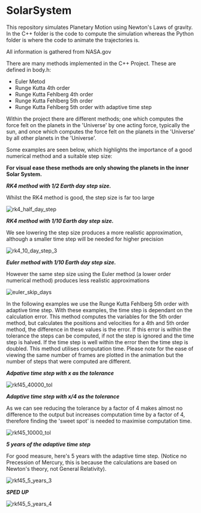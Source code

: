 # SolarSystem

This repository simulates Planetary Motion using Newton's Laws of gravity.
In the C++ folder is the code to compute the simulation whereas the Python folder is where the code to animate the trajectories is.

All information is gathered from NASA.gov

There are many methods implemented in the C++ Project. These are defined in body.h:
* Euler Metod
* Runge Kutta 4th order
* Runge Kutta Fehlberg 4th order
* Runge Kutta Fehlberg 5th order
* Runge Kutta Fehlberg 5th order with adaptive time step

Within the project there are different methods; one which computes the force felt on the planets in the 'Universe' by one acting force, typically the sun, and once which computes the force felt on the planets in the 'Universe' by all other planets in the 'Universe'.

Some examples are seen below, which highlights the importance of a good numerical method and a suitable step size:

**For visual ease these methods are only showing the planets in the inner Solar System.**


***RK4 method with 1/2 Earth day step size.***

Whilst the RK4 method is good, the step size is far too large

![rk4_half_day_step](https://user-images.githubusercontent.com/76100438/112312856-2b5aed00-8c9f-11eb-96b0-61968aaff2fc.gif)


***RK4 method with 1/10 Earth day step size.***

We see lowering the step size produces a more realistic approximation, although a smaller time step will be needed for higher precision

![rk4_10_day_step_3](https://user-images.githubusercontent.com/76100438/112336099-ada1dc00-8cb4-11eb-89a0-d93bfe568c58.gif)


***Euler method with 1/10 Earth day step size.***

However the same step size using the Euler method (a lower order numerical method) produces less realistic approximations

![euler_skip_days](https://user-images.githubusercontent.com/76100438/112338559-cc08d700-8cb6-11eb-8cba-ce5640c236e9.gif)



In the following examples we use the Runge Kutta Fehlberg 5th order with adaptive time step. With these examples, the time step is dependant on the calculation error.
This method computes the variables for the 5th order method, but calculates the positions and velocities for a 4th and 5th order method, the difference in these values is the error. If this error is within the tolerance the steps can be computed, if not the step is ignored and the time step is halved. If the time step is well within the error then the time step is doubled. This method utilises computation time. Please note for the ease of viewing the same number of frames are plotted in the animation but the number of steps that were computed are different.


***Adpative time step with x as the tolerance***

![rkf45_40000_tol](https://user-images.githubusercontent.com/76100438/112339803-e98a7080-8cb7-11eb-9031-cb7db040a7db.gif)


***Adaptive time step with x/4 as the tolerance***

As we can see reducing the tolerance by a factor of 4 makes almost no difference to the output but increases computation time by a factor of 4, therefore finding the 'sweet spot' is needed to maximise computation time.

![rkf45_10000_tol](https://user-images.githubusercontent.com/76100438/112339877-f6a75f80-8cb7-11eb-9b32-a7ab1953f48c.gif)


***5 years of the adaptive time step***

For good measure, here's 5 years with the adaptive time step. (Notice no Precession of Mercury, this is because the calculations are based on Newton's theory, not General Relativity).

![rkf45_5_years_3](https://user-images.githubusercontent.com/76100438/112344708-47b95280-8cbc-11eb-9024-9661b2981fc8.gif)

***SPED UP***

![rkf45_5_years_4](https://user-images.githubusercontent.com/76100438/112346136-91ef0380-8cbd-11eb-8be6-96eefe00978d.gif)



